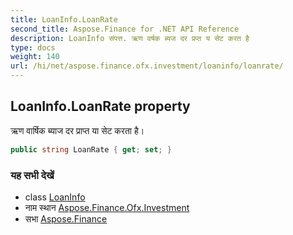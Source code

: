 ```yaml
---
title: LoanInfo.LoanRate
second_title: Aspose.Finance for .NET API Reference
description: LoanInfo संपत्त. ऋण वर्षक ब्यज दर प्रप्त य सेट करत है
type: docs
weight: 140
url: /hi/net/aspose.finance.ofx.investment/loaninfo/loanrate/
---
```

## LoanInfo.LoanRate property

ऋण वार्षिक ब्याज दर प्राप्त या सेट करता है।

```csharp
public string LoanRate { get; set; }
```

### यह सभी देखें

* class [LoanInfo](../)
* नाम स्थान [Aspose.Finance.Ofx.Investment](../../loaninfo/)
* सभा [Aspose.Finance](../../../)


